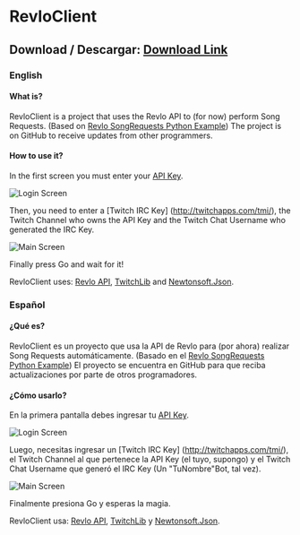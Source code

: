 # RevloClient

## Download / Descargar: [Download Link](https://goo.gl/tp9qLt)

### English
#### What is?
RevloClient is a project that uses the Revlo API to (for now) perform Song Requests. (Based on [Revlo SongRequests Python Example](https://github.com/teamrevlo/revlo-python-client/tree/master/examples/songrequests))
The project is on GitHub to receive updates from other programmers.

#### How to use it?
In the first screen you must enter your [API Key](https://www.revlo.co/settings/api).

![Login Screen](http://i.imgur.com/MmyxHGj.png)

Then, you need to enter a [Twitch IRC Key] (http://twitchapps.com/tmi/), the Twitch Channel who owns the API Key and the Twitch Chat Username who generated the IRC Key. 

![Main Screen](http://i.imgur.com/BuHZI6g.png)

Finally press Go and wait for it!

RevloClient uses: [Revlo API](https://github.com/teamrevlo/RevloAPI), [TwitchLib](https://github.com/swiftyspiffy/TwitchLib) and [Newtonsoft.Json](http://www.newtonsoft.com/json).

### Español
#### ¿Qué es?
RevloClient es un proyecto que usa la API de Revlo para (por ahora) realizar Song Requests automáticamente. (Basado en el [Revlo SongRequests Python Example](https://github.com/teamrevlo/revlo-python-client/tree/master/examples/songrequests))
El proyecto se encuentra en GitHub para que reciba actualizaciones por parte de otros programadores.

#### ¿Cómo usarlo?
En la primera pantalla debes ingresar tu [API Key](https://www.revlo.co/settings/api).

![Login Screen](http://i.imgur.com/MmyxHGj.png)

Luego, necesitas ingresar un [Twitch IRC Key] (http://twitchapps.com/tmi/), el Twitch Channel al que pertenece la API Key (el tuyo, supongo) y el  Twitch Chat Username que generó el IRC Key (Un "TuNombre"Bot, tal vez). 

![Main Screen](http://i.imgur.com/BuHZI6g.png)

Finalmente presiona Go y esperas la magia.

RevloClient usa: [Revlo API](https://github.com/teamrevlo/RevloAPI), [TwitchLib](https://github.com/swiftyspiffy/TwitchLib) y [Newtonsoft.Json](http://www.newtonsoft.com/json).
